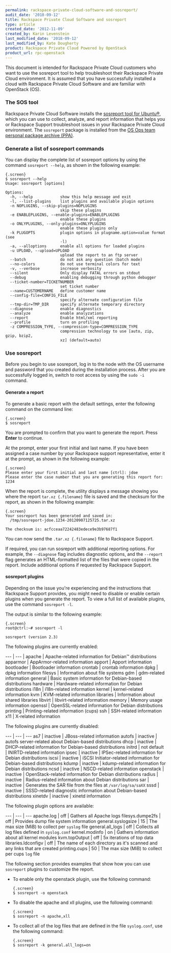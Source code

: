 ```yaml
---
permalink: rackspace-private-cloud-software-and-sosreport/
audit_date: '2018-09-12'
title: Rackspace Private Cloud Software and sosreport
type: article
created_date: '2012-11-09'
created_by: Karin Levenstein
last_modified_date: '2018-09-12'
last_modified_by: Kate Dougherty
product: Rackspace Private Cloud Powered by OpenStack
product_url: rpc-openstack
---
```


This document is intended for Rackspace Private Cloud customers who want
to use the sosreport tool to help troubleshoot their Rackspace Private
Cloud environment. It is assumed that you have successfully installed a cloud
with Rackspace Private Cloud Software and are familiar with OpenStack
(OS).

### The SOS tool

Rackspace Private Cloud Software installs the [sosreport tool for
Ubuntu&reg;](https://github.com/sosreport/sosreport), which you can use to
collect, analyze, and report information that helps you or Rackspace
Support troubleshoot issues in your Rackspace Private Cloud environment.
The `sosreport` package is installed from the [OS Ops team
personal package archive
(PPA)](https://launchpad.net/~osops-packaging/+archive/ppa).

### Generate a list of sosreport commands

You can display the complete list of sosreport options by using the command
`sosreport --help`, as shown in the following example:

```
{.screen}
$ sosreport --help
Usage: sosreport [options]

Options:
  -h, --help            show this help message and exit
  -l, --list-plugins    list plugins and available plugin options
  -n NOPLUGINS, --skip-plugins=NOPLUGINS
                        skip these plugins
  -e ENABLEPLUGINS, --enable-plugins=ENABLEPLUGINS
                        enable these plugins
  -o ONLYPLUGINS, --only-plugins=ONLYPLUGINS
                        enable these plugins only
  -k PLUGOPTS           plugin options in plugname.option=value format (see
                        -l)
  -a, --alloptions      enable all options for loaded plugins
  -u UPLOAD, --upload=UPLOAD
                        upload the report to an ftp server
  --batch               do not ask any question (batch mode)
  --no-colors           do not use terminal colors for text
  -v, --verbose         increase verbosity
  --silent              Only display FATAL errors on stdout
  --debug               enabling debugging through python debugger
  --ticket-number=TICKETNUMBER
                        set ticket number
  --name=CUSTOMERNAME   define customer name
  --config-file=CONFIG_FILE
                        specify alternate configuration file
  --tmp-dir=TMP_DIR     specify alternate temporary directory
  --diagnose            enable diagnostics
  --analyze             enable analyzations
  --report              Enable html/xml reporting
  --profile             turn on profiling
  -z COMPRESSION_TYPE, --compression-type=COMPRESSION_TYPE
                        compression technology to use [auto, zip, gzip, bzip2,
                        xz] (default=auto)
```

### Use sosreport

Before you begin to use sosreport, log in to the node with the OS
username and password that you created during the installation process.
After you are successfully logged in, switch to root access by using the
`sudo -i` command.

#### Generate a report

To generate a basic report with the default settings, enter the following
command on the command line:

    {.screen}
    $ sosreport

You are prompted to confirm that you want to generate the report.
Press **Enter** to continue.

At the prompt, enter your first initial and last name. If you have been
assigned a case number by your Rackspace support representative, enter
it at the prompt, as shown in the following example:

    {.screen}
    Please enter your first initial and last name [ctrl]: jdoe
    Please enter the case number that you are generating this report for: 1234

When the report is complete, the utility displays a message showing
you where the report `tar.xz {.filename}` file is saved and the
checksum for the report, as shown in the following example:

```
{.screen}
Your sosreport has been generated and saved in:
  /tmp/sosreport-jdoe.1234-20120907125725.tar.xz

The checksum is: acfcceaa72242483edece9e3b97687f1
```

You can now send the `.tar.xz {.filename}` file to Rackspace Support.

If required, you can run sosreport with additional reporting options.
For example, the `--diagnose` flag includes diagnostic options, and the
`--report` flag generates an HTML-formatted list of the files that were copied
in the report. Include additional options if requested by Rackspace Support.

#### sosreport plugins

Depending on the issue you're experiencing and the instructions that Rackspace
Support provides, you might need to disable or enable certain plugins when you
generate the report. To view a full list of available plugins, use the command
`sosreport -l`.

The output is similar to the following example:

```
{.screen}
root@ctrl:~# sosreport -l

sosreport (version 2.3)
```

The following plugins are currently enabled:

--- | --- |
apache | Apache-related information for Debian&trade; distributions
apparmor | AppArmor-related information
apport | Apport information
bootloader | Bootloader information
crontab | crontab information
dpkg | dpkg information
filesys | Information about file systems
gdm | gdm-related information
general | Basic system information for Debian-based distributions
hardware | Hardware-related information for Debian distributions
i18n | i18n-related information
kernel | kernel-related information
kvm | KVM-related information
libraries | Information about shared libraries
libvirt | libvirt-related information
memory | Memory usage information
openssl | OpenSSL-related information for Debian distributions
printing | Printing-related information (cups)
ssh | SSH-related information
x11 | X-related information

The following plugins are currently disabled:

--- | --- | ---
as7 | inactive | JBoss-related information
autofs | inactive | autofs server-related about Debian-based distributions
dhcp | inactive | DHCP-related information for Debian-based distributions
initrd  | not default | INIRTD-related information
ipsec | inactive | IPSec-related information for Debian distributions
iscsi | inactive | iSCSI Initiator-related information for Debian-based distributions
kdump | inactive | kdump-related information for Debian distributions
ncsd | inactive | NSCD-related information
openstack | inactive | OpenStack-related information for Debian distributions
radius | inactive | Radius-related information about Debian distributions
sar | inactive | Generates the SAR file from the files at `/var/log/sa/saXX`
sssd | inactive | SSSD-related diagnostic information about Debian-based distributions
xinetdv | inactive | xinetd information

The following plugin options are available:

--- | --- | ---
apache.log | off | Gathers all Apache logs
filesys.dumpe2fs | off | Provides dump file system information
general.syslogsize | 15 | The max size (MiB) to collect per `syslog` file
general.all_logs | off | Collects all log files defined in `syslog.conf`
kernel.modinfo | on | Gathers information about all kernel modules
kvm.topOutput | off | 5x iterations of top data
libraries.ldconfigv | off | The name of each directory as it's scanned and any links that are created
printing.cups | 50 | The max size (MiB) to collect per cups `log` file

The following section provides examples that show how you can use `sosreport`
plugins to customize the report.

-   To enable only the openstack plugin, use the following command:

        {.screen}
        $ sosreport -o openstack

-   To disable the apache and xll plugins, use the following command:

        {.screen}
        $ sosreport -n apache,xll

-   To collect all of the log files that are defined in the file
    `syslog.conf`, use the following command:

        {.screen}
        $ sosreport -k general.all_logs=on
